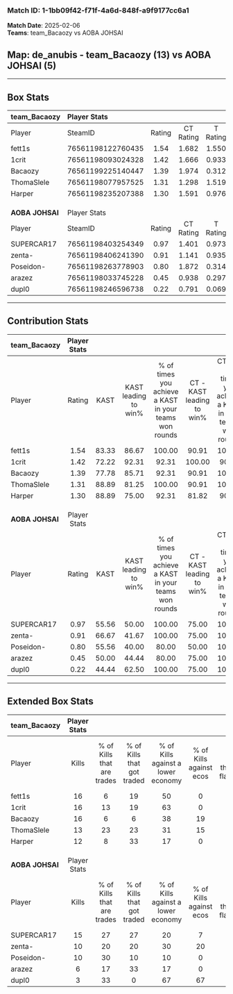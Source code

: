 ### Match ID: 1-1bb09f42-f71f-4a6d-848f-a9f9177cc6a1  
**Match Date**: 2025-02-06  
**Teams**: team_Bacaozy vs AOBA JOHSAI  

## **Map**: de_anubis - team_Bacaozy (13) vs AOBA JOHSAI (5)  
---  

## Box Stats  

| **team_Bacaozy** | Player Stats      |        |           |          |       |       |       |         |        |      |     |
| :- | :- | :-: | :-: | :-: | :-: | :-: | :-: | :-: | :-: | :-: | :-: |
| Player           | SteamID           | Rating | CT Rating | T Rating | KAST  |  ADR  | Kills | Assists | Deaths | K/D  | HS% |
| fett1s           | 76561198122760435 |  1.54  |   1.682   |  1.550   | 83.33 | 100.1 |  16   |    8    |   9    | 1.78 | 43  |
| 1crit            | 76561198093024328 |  1.42  |   1.666   |  0.933   | 72.22 | 89.3  |  16   |    2    |   8    | 2.00 | 56  |
| Bacaozy          | 76561199225140447 |  1.39  |   1.974   |  0.312   | 77.78 | 85.1  |  16   |    3    |   10   | 1.60 | 56  |
| ThomaSlele       | 76561198077957525 |  1.31  |   1.298   |  1.519   | 88.89 | 61.8  |  13   |    3    |   8    | 1.63 | 61  |
| Harper           | 76561198235207388 |  1.30  |   1.591   |  0.976   | 88.89 | 78.0  |  12   |    5    |   9    | 1.33 | 66  |
|                  |                   |        |           |          |       |       |       |         |        |      |     |
|                  |                   |        |           |          |       |       |       |         |        |      |     |
|                  |                   |        |           |          |       |       |       |         |        |      |     |
| **AOBA JOHSAI**  | Player Stats      |        |           |          |       |       |       |         |        |      |     |
| Player           | SteamID           | Rating | CT Rating | T Rating | KAST  |  ADR  | Kills | Assists | Deaths | K/D  | HS% |
| SUPERCAR17       | 76561198403254349 |  0.97  |   1.401   |  0.973   | 55.56 | 77.7  |  15   |    1    |   16   | 0.94 | 60  |
| zenta-           | 76561198406241390 |  0.91  |   1.141   |  0.935   | 66.67 | 78.0  |  10   |    9    |   14   | 0.71 | 60  |
| Poseidon-        | 76561198263778903 |  0.80  |   1.872   |  0.314   | 55.56 | 74.4  |  10   |    6    |   14   | 0.71 | 60  |
| arazez           | 76561198033745228 |  0.45  |   0.938   |  0.297   | 50.00 | 53.2  |   6   |    2    |   15   | 0.40 | 16  |
| dupl0            | 76561198246596738 |  0.22  |   0.791   |  0.069   | 44.44 | 26.9  |   3   |    3    |   14   | 0.21 | 66  |
---  

## Contribution Stats  

| **team_Bacaozy** | Player Stats |       |                      |                                                        |                           |                                                             |                          |                                                            |
| :- | :-: | :-: | :-: | :-: | :-: | :-: | :-: | :-: |
| Player           |    Rating    | KAST  | KAST leading to win% | % of times you achieve a KAST in your teams won rounds | CT - KAST leading to win% | CT - % of times you achieve a KAST in your teams won rounds | T - KAST leading to win% | T - % of times you achieve a KAST in your teams won rounds |
| fett1s           |     1.54     | 83.33 |        86.67         |                         100.00                         |           90.91           |                           100.00                            |          75.00           |                           100.00                           |
| 1crit            |     1.42     | 72.22 |        92.31         |                         92.31                          |          100.00           |                            90.00                            |          75.00           |                           100.00                           |
| Bacaozy          |     1.39     | 77.78 |        85.71         |                         92.31                          |           90.91           |                           100.00                            |          66.67           |                           66.67                            |
| ThomaSlele       |     1.31     | 88.89 |        81.25         |                         100.00                         |           90.91           |                           100.00                            |          60.00           |                           100.00                           |
| Harper           |     1.30     | 88.89 |        75.00         |                         92.31                          |           81.82           |                            90.00                            |          60.00           |                           100.00                           |
|                  |              |       |                      |                                                        |                           |                                                             |                          |                                                            |
|                  |              |       |                      |                                                        |                           |                                                             |                          |                                                            |
|                  |              |       |                      |                                                        |                           |                                                             |                          |                                                            |
| **AOBA JOHSAI**  | Player Stats |       |                      |                                                        |                           |                                                             |                          |                                                            |
| Player           |    Rating    | KAST  | KAST leading to win% | % of times you achieve a KAST in your teams won rounds | CT - KAST leading to win% | CT - % of times you achieve a KAST in your teams won rounds | T - KAST leading to win% | T - % of times you achieve a KAST in your teams won rounds |
| SUPERCAR17       |     0.97     | 55.56 |        50.00         |                         100.00                         |           75.00           |                           100.00                            |          33.33           |                           100.00                           |
| zenta-           |     0.91     | 66.67 |        41.67         |                         100.00                         |           75.00           |                           100.00                            |          25.00           |                           100.00                           |
| Poseidon-        |     0.80     | 55.56 |        40.00         |                         80.00                          |           50.00           |                           100.00                            |          25.00           |                           50.00                            |
| arazez           |     0.45     | 50.00 |        44.44         |                         80.00                          |           75.00           |                           100.00                            |          20.00           |                           50.00                            |
| dupl0            |     0.22     | 44.44 |        62.50         |                         100.00                         |           75.00           |                           100.00                            |          50.00           |                           100.00                           |
---  

## Extended Box Stats  

| **team_Bacaozy** | Player Stats |                            |                            |                                    |                         |                              |                                 |        |                             |                                     |                          |                               |                            |
| :- | :-: | :-: | :-: | :-: | :-: | :-: | :-: | :-: | :-: | :-: | :-: | :-: | :-: |
| Player           |    Kills     | % of Kills that are trades | % of Kills that got traded | % of Kills against a lower economy | % of Kills against ecos | % of Kills that are flawless | % of Kills that are close duels | Deaths | % of Deaths that get traded | % of Deaths against a lower economy | % of Deaths against ecos | % of Deaths that are flawless | % of Deaths that are close |
| fett1s           |      16      |             6              |             19             |                 50                 |            0            |              63              |                6                |   9    |             33              |                 22                  |            0             |              56               |             11             |
| 1crit            |      16      |             13             |             19             |                 63                 |            0            |              56              |                0                |   8    |              0              |                 13                  |            0             |              88               |             0              |
| Bacaozy          |      16      |             6              |             6              |                 38                 |           19            |              44              |               19                |   10   |             10              |                 20                  |            0             |              90               |             0              |
| ThomaSlele       |      13      |             23             |             23             |                 31                 |           15            |              69              |                0                |   8    |             25              |                 13                  |            0             |              88               |             13             |
| Harper           |      12      |             8              |             33             |                 17                 |            0            |              25              |               17                |   9    |             33              |                 11                  |            0             |              44               |             11             |
|                  |              |                            |                            |                                    |                         |                              |                                 |        |                             |                                     |                          |                               |                            |
|                  |              |                            |                            |                                    |                         |                              |                                 |        |                             |                                     |                          |                               |                            |
|                  |              |                            |                            |                                    |                         |                              |                                 |        |                             |                                     |                          |                               |                            |
| **AOBA JOHSAI**  | Player Stats |                            |                            |                                    |                         |                              |                                 |        |                             |                                     |                          |                               |                            |
| Player           |    Kills     | % of Kills that are trades | % of Kills that got traded | % of Kills against a lower economy | % of Kills against ecos | % of Kills that are flawless | % of Kills that are close duels | Deaths | % of Deaths that get traded | % of Deaths against a lower economy | % of Deaths against ecos | % of Deaths that are flawless | % of Deaths that are close |
| SUPERCAR17       |      15      |             27             |             27             |                 20                 |            7            |              80              |                7                |   16   |             31              |                  6                  |            0             |              50               |             13             |
| zenta-           |      10      |             20             |             20             |                 30                 |           20            |              80              |               10                |   14   |             21              |                  0                  |            0             |              57               |             0              |
| Poseidon-        |      10      |             30             |             10             |                 10                 |            0            |              60              |               10                |   14   |              7              |                  0                  |            0             |              64               |             0              |
| arazez           |      6       |             17             |             33             |                 17                 |            0            |              67              |                0                |   15   |             13              |                  7                  |            0             |              27               |             13             |
| dupl0            |      3       |             33             |             0              |                 67                 |           67            |              67              |                0                |   14   |             21              |                  0                  |            0             |              64               |             14             |
